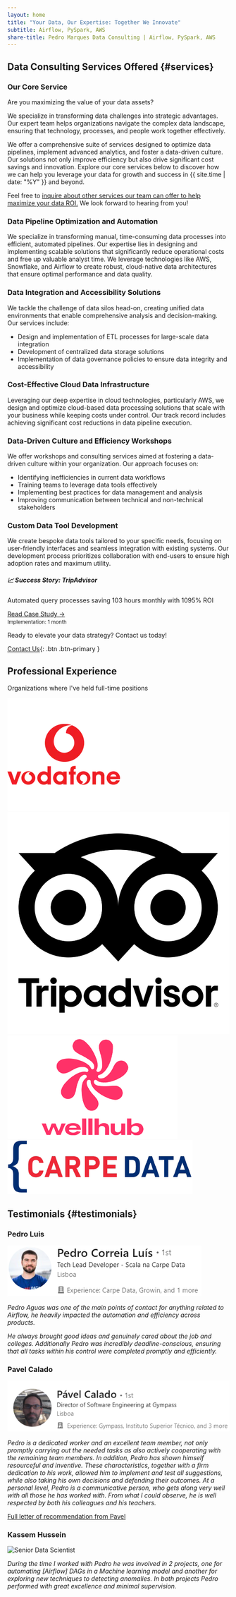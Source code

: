 ```yaml
---
layout: home
title: "Your Data, Our Expertise: Together We Innovate"
subtitle: Airflow, PySpark, AWS
share-title: Pedro Marques Data Consulting | Airflow, PySpark, AWS
---
```


## Data Consulting Services Offered {#services}

### Our Core Service

Are you maximizing the value of your data assets?

We specialize in transforming data challenges into strategic advantages. Our expert team helps organizations navigate the complex data landscape, ensuring that technology, processes, and people work together effectively.

We offer a comprehensive suite of services designed to optimize data pipelines, implement advanced analytics, and foster a data-driven culture. Our solutions not only improve efficiency but also drive significant cost savings and innovation.
Explore our core services below to discover how we can help you leverage your data for growth and success in {{ site.time | date: "%Y" }} and beyond.

Feel free to [inquire about other services our team can offer to help maximize your data ROI.](/contact) We look forward to hearing from you!

### Data Pipeline Optimization and Automation
We specialize in transforming manual, time-consuming data processes into efficient, automated pipelines. Our expertise lies in designing and implementing scalable solutions that significantly reduce operational costs and free up valuable analyst time. We leverage technologies like AWS, Snowflake, and Airflow to create robust, cloud-native data architectures that ensure optimal performance and data quality.

### Data Integration and Accessibility Solutions
We tackle the challenge of data silos head-on, creating unified data environments that enable comprehensive analysis and decision-making. Our services include:
- Design and implementation of ETL processes for large-scale data integration
- Development of centralized data storage solutions
- Implementation of data governance policies to ensure data integrity and accessibility

### Cost-Effective Cloud Data Infrastructure
Leveraging our deep expertise in cloud technologies, particularly AWS, we design and optimize cloud-based data processing solutions that scale with your business while keeping costs under control. Our track record includes achieving significant cost reductions in data pipeline execution.

### Data-Driven Culture and Efficiency Workshops
We offer workshops and consulting services aimed at fostering a data-driven culture within your organization. Our approach focuses on:
- Identifying inefficiencies in current data workflows
- Training teams to leverage data tools effectively
- Implementing best practices for data management and analysis
- Improving communication between technical and non-technical stakeholders

### Custom Data Tool Development
We create bespoke data tools tailored to your specific needs, focusing on user-friendly interfaces and seamless integration with existing systems. Our development process prioritizes collaboration with end-users to ensure high adoption rates and maximum utility.

<div class="card mb-4 shadow-sm">
  <div class="card-body">
    <h5 class="card-title">📈 Success Story: TripAdvisor</h5>
    <p class="card-text">Automated query processes saving 103 hours monthly with 1095% ROI</p>
     <div class="d-flex flex-column flex-sm-row justify-content-between align-items-center">
      <div class="btn-group mb-2 mb-sm-0">
        <a href="/case-studies/scheduled-query-tool" class="btn btn-sm btn-outline-primary">Read Case Study →</a>
      </div>
      <small class="text-muted">Implementation: 1 month</small>
    </div>
  </div>
</div>

Ready to elevate your data strategy? Contact us today!

[Contact Us](/contact){: .btn .btn-primary }


<h2 class="text-center mb-3">Professional Experience</h2>
<p class="text-center text-muted mb-4">Organizations where I've held full-time positions</p>
<div class="row justify-content-center align-items-center">
  <div class="col-6 col-md-3 mb-4">
    <div class="card h-100 border-0">
      <img src="/imgs/vodafone.webp" class="card-img-top px-4 py-3" alt="Vodafone Logo">
    </div>
  </div>
  <div class="col-6 col-md-3 mb-4">
    <div class="card h-100 border-0">
      <img src="/imgs/tripadvisor.png" class="card-img-top px-4 py-3" alt="Tripadvisor Logo">
    </div>
  </div>
  <div class="col-6 col-md-3 mb-4">
    <div class="card h-100 border-0">
      <img src="/imgs/wellhub.png" class="card-img-top px-4 py-3" alt="Wellhub Logo">
    </div>
  </div>
  <div class="col-6 col-md-3 mb-4">
    <div class="card h-100 border-0">
      <img src="/imgs/carpe-data.webp" class="card-img-top px-4 py-3" alt="Carpe Data Logo">
    </div>
  </div>
</div>

## Testimonials {#testimonials}
### Pedro Luis
![Tech Lead at Carpe Data](imgs/pedro_luis.png "Tech Lead Developer")

_Pedro Aguas was one of the main points of contact for anything related to Airflow, he heavily impacted the automation and efficiency across products._

_He always brought good ideas and genuinely cared about the job and colleges._
_Additionally Pedro was incredibly deadline-conscious, ensuring that all tasks within his control were completed promptly and efficiently._

### Pavel Calado
![Director of Software Engineering at Gympass](imgs/pavel.png "Director of Software Engineering")

_Pedro is a dedicated worker and an excellent team member, not only promptly carrying out the needed tasks as also actively cooperating with the remaining team members. In addition, Pedro has shown himself resourceful and inventive. These characteristics, together with a firm dedication to his work, allowed him to implement and test all suggestions, while also taking his own decisions and defending their outcomes. At a personal level, Pedro is a communicative person, who gets along very well with all those he has worked with. From what I could observe, he is well respected by both his colleagues and his teachers._

[Full letter of recommendation from Pavel](docs/pedro_marques_2022.pdf)

### Kassem Hussein
![Senior Data Scientist](imgs/kassem.png "Senior Data Scientist")

_During the time I worked with Pedro he was involved in 2 projects, one for automating \[Airflow\] DAGs in a Machine learning model and another for exploring new techniques to detecting anomalies. In both projects Pedro performed with great excellence and minimal supervision._

